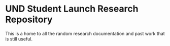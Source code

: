 # UND Student Launch Research Repository

This is a home to all the random research documentation and past work that
is still useful.
